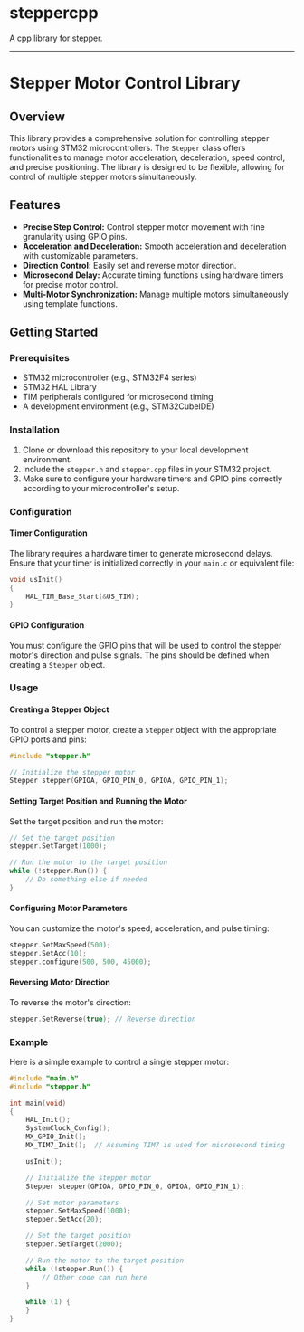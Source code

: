 # steppercpp
A cpp library for stepper.

---

# Stepper Motor Control Library

## Overview

This library provides a comprehensive solution for controlling stepper motors using STM32 microcontrollers. The `Stepper` class offers functionalities to manage motor acceleration, deceleration, speed control, and precise positioning. The library is designed to be flexible, allowing for control of multiple stepper motors simultaneously.

## Features

- **Precise Step Control:** Control stepper motor movement with fine granularity using GPIO pins.
- **Acceleration and Deceleration:** Smooth acceleration and deceleration with customizable parameters.
- **Direction Control:** Easily set and reverse motor direction.
- **Microsecond Delay:** Accurate timing functions using hardware timers for precise motor control.
- **Multi-Motor Synchronization:** Manage multiple motors simultaneously using template functions.

## Getting Started

### Prerequisites

- STM32 microcontroller (e.g., STM32F4 series)
- STM32 HAL Library
- TIM peripherals configured for microsecond timing
- A development environment (e.g., STM32CubeIDE)

### Installation

1. Clone or download this repository to your local development environment.
2. Include the `stepper.h` and `stepper.cpp` files in your STM32 project.
3. Make sure to configure your hardware timers and GPIO pins correctly according to your microcontroller's setup.

### Configuration

#### Timer Configuration

The library requires a hardware timer to generate microsecond delays. Ensure that your timer is initialized correctly in your `main.c` or equivalent file:

```cpp
void usInit()
{
    HAL_TIM_Base_Start(&US_TIM);
}
```

#### GPIO Configuration

You must configure the GPIO pins that will be used to control the stepper motor's direction and pulse signals. The pins should be defined when creating a `Stepper` object.

### Usage

#### Creating a Stepper Object

To control a stepper motor, create a `Stepper` object with the appropriate GPIO ports and pins:

```cpp
#include "stepper.h"

// Initialize the stepper motor
Stepper stepper(GPIOA, GPIO_PIN_0, GPIOA, GPIO_PIN_1);
```

#### Setting Target Position and Running the Motor

Set the target position and run the motor:

```cpp
// Set the target position
stepper.SetTarget(1000);

// Run the motor to the target position
while (!stepper.Run()) {
    // Do something else if needed
}
```

#### Configuring Motor Parameters

You can customize the motor's speed, acceleration, and pulse timing:

```cpp
stepper.SetMaxSpeed(500);
stepper.SetAcc(10);
stepper.configure(500, 500, 45000);
```

#### Reversing Motor Direction

To reverse the motor's direction:

```cpp
stepper.SetReverse(true); // Reverse direction
```

### Example

Here is a simple example to control a single stepper motor:

```cpp
#include "main.h"
#include "stepper.h"

int main(void)
{
    HAL_Init();
    SystemClock_Config();
    MX_GPIO_Init();
    MX_TIM7_Init();  // Assuming TIM7 is used for microsecond timing

    usInit();

    // Initialize the stepper motor
    Stepper stepper(GPIOA, GPIO_PIN_0, GPIOA, GPIO_PIN_1);

    // Set motor parameters
    stepper.SetMaxSpeed(1000);
    stepper.SetAcc(20);

    // Set the target position
    stepper.SetTarget(2000);

    // Run the motor to the target position
    while (!stepper.Run()) {
        // Other code can run here
    }

    while (1) {
    }
}
```